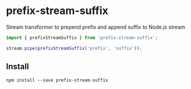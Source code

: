 # prefix-stream-suffix

Stream transformer to prepend prefix and append suffix to Node.js stream

```js
import { prefixStreamSuffix } from 'prefix-stream-suffix';

stream.pipe(prefixStreamSuffix('prefix', 'suffix'));
```

## Install

```
npm install --save prefix-stream-suffix
```
